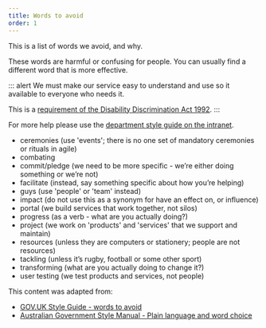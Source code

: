 ```yaml
---
title: Words to avoid
order: 1
---
```


This is a list of words we avoid, and why.

These words are harmful or confusing for people. You can usually find a different word that is more effective.

::: alert
We must make our service easy to understand and use so it available to everyone who needs it.

This is a [requirement of the Disability Discrimination Act 1992](https://www.stylemanual.gov.au/user-needs/accessibility-and-inclusion/agency-responsibilities-and-commitments#other_accessibility_guidance_and_standards).
:::

For more help please use the [department style guide on the intranet](https://ausgovenvironment.sharepoint.com/sites/AWE-intranet/SitePages/Forms-and-templates.aspx).

- ceremonies (use 'events'; there is no one set of mandatory ceremonies or rituals in agile)
- combating
- commit/pledge (we need to be more specific - we’re either doing something or we’re not)
- facilitate (instead, say something specific about how you’re helping)
- guys (use 'people' or 'team' instead)
- impact (do not use this as a synonym for have an effect on, or influence)
- portal (we build services that work together, not silos)
- progress (as a verb - what are you actually doing?)
- project (we work on 'products' and 'services' that we support and maintain)
- resources (unless they are computers or stationery; people are not resources)
- tackling (unless it’s rugby, football or some other sport)
- transforming (what are you actually doing to change it?)
- user testing (we test products and services, not people)

This content was adapted from:
- [GOV.UK Style Guide - words to avoid](https://www.gov.uk/guidance/style-guide/a-to-z-of-gov-uk-style#words-to-avoid)
- [Australian Government Style Manual - Plain language and word choice](https://www.stylemanual.gov.au/format-writing-and-structure/clear-language-and-writing-style/plain-language-and-word-choice#choose_simple_words_not_complicated_expressions)